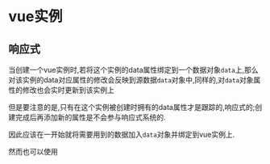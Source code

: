 # vue实例

## 响应式

当创建一个vue实例时,若将这个实例的data属性绑定到一个数据对象`data`上,那么对该实例的data对应属性的修改会反映到源数据`data`对象中,同样的,对`data`对象属性的修改也会实时更新到该实例上

但是要注意的是,只有在这个实例被创建时拥有的data属性才是跟踪的,响应式的;创建完成后再添加新的属性是不会参与响应式系统的.

因此应该在一开始就将需要用到的数据加入`data`对象并绑定到vue实例上.

然而也可以使用
